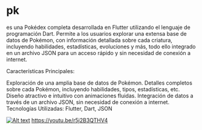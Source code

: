 # pk

es una Pokédex completa desarrollada en Flutter utilizando el lenguaje de programación Dart. Permite a los usuarios explorar una extensa base de datos de Pokémon, con información detallada sobre cada criatura, incluyendo habilidades, estadísticas, evoluciones y más, todo ello integrado en un archivo JSON para un acceso rápido y sin necesidad de conexión a internet.

Características Principales:

Exploración de una amplia base de datos de Pokémon.
Detalles completos sobre cada Pokémon, incluyendo habilidades, tipos, estadísticas, etc.
Diseño atractivo e intuitivo con animaciones fluidas.
Integración de datos a través de un archivo JSON, sin necesidad de conexión a internet.
Tecnologías Utilizadas:
Flutter, Dart, JSON 










[![Alt text](https://img.youtube.com/vi/r5j2B3QTHV4/0.jpg)](https://www.youtube.com/watch?v=r5j2B3QTHV4)
https://youtu.be/r5j2B3QTHV4
